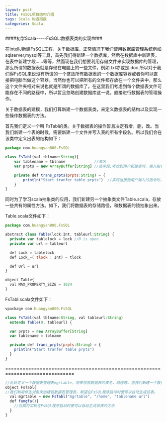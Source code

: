 ```yaml
---
layout: post
title: FsSQL项目结构介绍
tags: Scala 构造函数
categories: Scala
---
```



####初学Scala-----FsSQL:数据表类的实现####

在IntellJ新建FsSQL工程，关于数据库，正常情况下我们使用数据库管理系统例如sqlserver,mysql等工具，首先我们得新建一个数据库，然后在数据库中新建表，在表中新建字段......等等，然而现在我们想要利用存储文件来实现数据库的管理，那么所谓的数据表就是存储在电脑上的一些文件，例如.txt亦或是.doc.所以对于我们得FsSQL来说没有所谓的一个盛放所有数据表的一个数据库容器或者你可以直接把电脑当做这个容器。当然你也可以把所有的文件都存放在一个文件夹中，那么这个文件夹相对来说也就是所谓的数据库了。在这里我们考虑到每个数据表文件可能存在不同的路径中，所以暂且忽略创建数据库这一说。直接进行数据表的管理操作。

关于数据表的建模，我们打算新建一个数据表类，来定义数据表的结构以及实现一些操作数据表的方法。

首先我们定义一个叫 FsTabl的类。关于数据表的操作暂且决定有增，删，改。当我们新建一个表的时候，需要新建一个文件并写入表的所有字段名。所以我们会在该类中定义出表的结构如下：

```javascript
package com.huangyan800.FsSQL

class FsTabl(val tblname:String){
    var tablename = tblname             //表名  
	var prpts = new ArrayBuffer[String] //表字段,考虑到用户新建表时，输入指令添加字段是应该是一段字符串所以将此存放在一个数组中

    private def trans_prpts(prpts:String) = {
    	println("Start tranfer table prpts")  //实现当接到用户输入的指令时，解析传输过来的表字段
  	}
}
```


同时为了学习scala抽象类的应用，我们新建另一个抽象类文件Table.scala，存放一些共有的属性方法。如下，我们将数据表的存储路径，和数据表的锁抽象出来。

Table.scala文件如下：
```javascript
package com.huangyan800.FsSQL

abstract class Table(lock:Int, tableurl:String) {
  private var tablelock = lock //0 is open
  private var url = tableurl

  def Lock = tablelock
  def Lock_=( tlock : Int) = tlock

  def Url = url
}

object Table{
  val MAX_PROPERTY_SIZE = 1024
}
```

FsTabl.scala文件如下：
```javascript
vpackage com.huangyan800.FsSQL

class FsTabl(val tblname:String, val tableurl:String)
  extends Table(0, tableurl) {

  var prpts = new ArrayBuffer[String]
  var tablename = tblname

  private def trans_prpts(prpts:String) = {
    println("Start tranfer table prpts")
  }
}
```


==============================================================================

```javascript
//此处定义一个数据表管理表mgrtable，用来存放数据表的表名，路径等。当我们新建一个数据表时，希望将新建表的表名，路径等存入改表，删除表时也同时删除此表内与所删除表相对应的信息。
object FsTabl{
//我们利用伴生对象来创建该数据表管理表，希望在FsSQL程序启动时便可以自动生成该表。
  val mgrtable = new FsTabl("mgrtable", "/home", "tablename url")
  def fangfa(){
    //后期将实现在FsSQL程序启动时便可以自动生成该表的方法
  }
}
```




